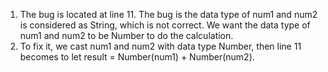 1. The bug is located at line 11. The bug is the data type of num1 and num2 is considered as String, which is not correct. We want the data type of num1 and num2 to be Number to do the calculation.
2. To fix it, we cast num1 and num2 with data type Number, then line 11 becomes to let result = Number(num1) + Number(num2).